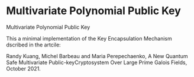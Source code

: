 # Multivariate Polynomial Public Key
 Multivariate Polynomial Public Key

This a minimal implementation of the Key Encapsulation Mechanism dscribed in the artcile:

Randy Kuang, Michel Barbeau and Maria Perepechaenko, A New Quantum Safe Multivariate Public-keyCryptosystem Over Large Prime Galois Fields, October 2021.
